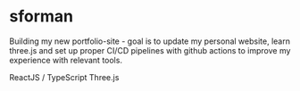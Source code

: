 # sforman
Building my new portfolio-site - goal is to update my personal website, learn three.js and set up proper CI/CD pipelines with github actions to improve my experience with relevant tools.

ReactJS / TypeScript
Three.js
